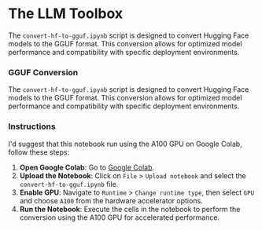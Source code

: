 # The LLM Toolbox

The `convert-hf-to-gguf.ipynb` script is designed to convert Hugging Face models to the GGUF format. This conversion allows for optimized model performance and compatibility with specific deployment environments.

### GGUF Conversion

The `convert-hf-to-gguf.ipynb` script is designed to convert Hugging Face models to the GGUF format. This conversion allows for optimized model performance and compatibility with specific deployment environments.

### Instructions

I'd suggest that this notebook run using the A100 GPU on Google Colab, follow these steps:

1. **Open Google Colab**: Go to [Google Colab](https://colab.research.google.com/).
2. **Upload the Notebook**: Click on `File` > `Upload notebook` and select the `convert-hf-to-gguf.ipynb` file.
3. **Enable GPU**: Navigate to `Runtime` > `Change runtime type`, then select `GPU` and choose `A100` from the hardware accelerator options.
4. **Run the Notebook**: Execute the cells in the notebook to perform the conversion using the A100 GPU for accelerated performance.
